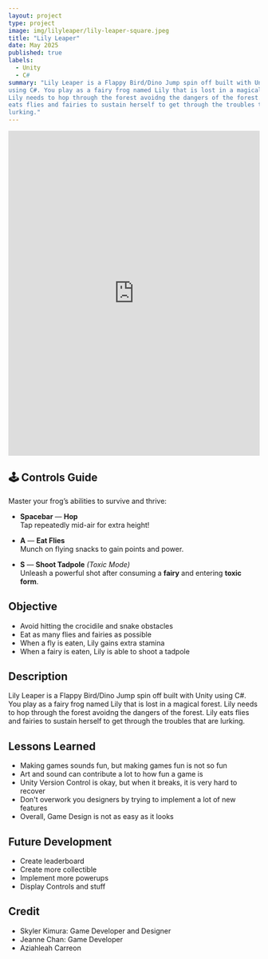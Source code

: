```yaml
---
layout: project
type: project
image: img/lilyleaper/lily-leaper-square.jpeg
title: "Lily Leaper"
date: May 2025
published: true
labels:
  - Unity
  - C#
summary: "Lily Leaper is a Flappy Bird/Dino Jump spin off built with Unity
using C#. You play as a fairy frog named Lily that is lost in a magical forest.
Lily needs to hop through the forest avoidng the dangers of the forest. Lily
eats flies and fairies to sustain herself to get through the troubles that are
lurking."
---
```


<iframe
  src="https://skimura1.github.io/LilyLeaper/"
  width="100%"
  height="650px"
  frameborder="0"
  allowfullscreen
></iframe>

## 🕹️ Controls Guide

Master your frog’s abilities to survive and thrive:

- **Spacebar** — **Hop**  
  Tap repeatedly mid-air for extra height!

- **A** — **Eat Flies**  
  Munch on flying snacks to gain points and power.

- **S** — **Shoot Tadpole** *(Toxic Mode)*  
  Unleash a powerful shot after consuming a **fairy** and entering **toxic form**.

## Objective
  - Avoid hitting the crocidile and snake obstacles
  - Eat as many flies and fairies as possible
  - When a fly is eaten, Lily gains extra stamina
  - When a fairy is eaten, Lily is able to shoot a tadpole

## Description
Lily Leaper is a Flappy Bird/Dino Jump spin off built with Unity
using C#. You play as a fairy frog named Lily that is lost in a magical forest.
Lily needs to hop through the forest avoidng the dangers of the forest. Lily
eats flies and fairies to sustain herself to get through the troubles that are
lurking.

## Lessons Learned
  - Making games sounds fun, but making games fun is not so fun
  - Art and sound can contribute a lot to how fun a game is
  - Unity Version Control is okay, but when it breaks, it is very hard to recover
  - Don't overwork you designers by trying to implement a lot of new features
  - Overall, Game Design is not as easy as it looks

## Future Development
  - Create leaderboard
  - Create more collectible
  - Implement more powerups
  - Display Controls and stuff

## Credit
  - Skyler Kimura: Game Developer and Designer
  - Jeanne Chan: Game Developer
  - Aziahleah Carreon
